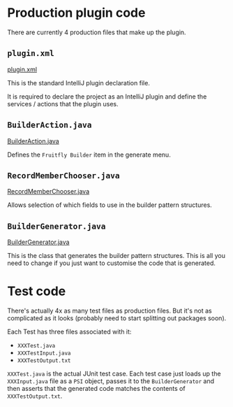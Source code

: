 # Production plugin code

There are currently 4 production files that make up the plugin.


## `plugin.xml`

[plugin.xml](../src/main/resources/META-INF/plugin.xml)

This is the standard IntelliJ plugin declaration file.

It is required to declare the project as an IntelliJ plugin and define the
services / actions that the plugin uses.


## `BuilderAction.java`

[BuilderAction.java](../src/main/java/fruitfly/ide/BuilderAction.java)

Defines the `Fruitfly Builder` item in the generate menu.


## `RecordMemberChooser.java`

[RecordMemberChooser.java](../src/main/java/fruitfly/ide/RecordMemberChooser.java)

Allows selection of which fields to use in the builder pattern structures.


## `BuilderGenerator.java`

[BuilderGenerator.java](../src/main/java/fruitfly/psi/BuilderGenerator.java)

This is the class that generates the builder pattern structures.
This is all you need to change if you just want to customise the code that
is generated.


# Test code

There's actually 4x as many test files as production files.
But it's not as complicated as it looks (probably need to start splitting out
packages soon).

Each Test has three files associated with it:

* `XXXTest.java`
* `XXXTestInput.java`
* `XXXTestOutput.txt`

`XXXTest.java` is the actual JUnit test case. Each test case just loads up
the `XXXInput.java` file as a `PSI` object, passes it to the `BuilderGenerator`
and then asserts that the generated code matches the contents
of `XXXTestOutput.txt`.


